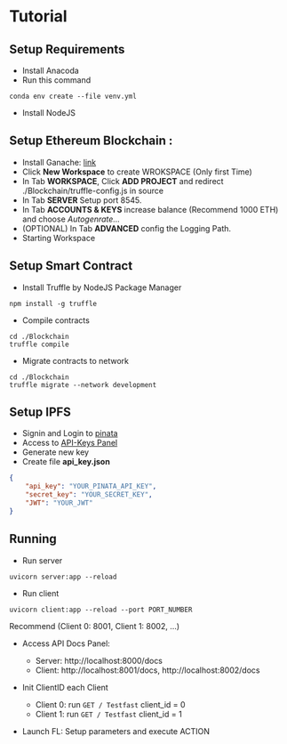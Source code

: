 # Tutorial

## Setup Requirements
- Install Anacoda
- Run this command
```shell
conda env create --file venv.yml
```
- Install NodeJS

## Setup Ethereum Blockchain :
- Install Ganache: [link](https://archive.trufflesuite.com/ganache/)
- Click **New Workspace** to create WROKSPACE (Only first Time)
- In Tab **WORKSPACE**, Click **ADD PROJECT** and redirect ./Blockchain/truffle-config.js in source
- In Tab **SERVER** Setup port 8545.
- In Tab **ACCOUNTS & KEYS** increase balance (Recommend 1000 ETH) and choose *Autogenrate...*
- (OPTIONAL) In Tab **ADVANCED** config the Logging Path.
- Starting Workspace

## Setup Smart Contract
- Install Truffle by NodeJS Package Manager
```shell
npm install -g truffle
```
- Compile contracts
```shell
cd ./Blockchain
truffle compile
```
- Migrate contracts to network
```shell
cd ./Blockchain
truffle migrate --network development
```

## Setup IPFS
- Signin and Login to [pinata](https://app.pinata.cloud/developers)
- Access to [API-Keys Panel](https://app.pinata.cloud/developers/api-keys)
- Generate new key
- Create file **api_key.json** 
```json
{
    "api_key": "YOUR_PINATA_API_KEY",
    "secret_key": "YOUR_SECRET_KEY",
    "JWT": "YOUR_JWT"
}
```

## Running
- Run server
```shell
uvicorn server:app --reload
```
- Run client
```shell
uvicorn client:app --reload --port PORT_NUMBER
```
Recommend (Client 0: 8001, Client 1: 8002, ...)

- Access API Docs Panel:
    - Server: http://localhost:8000/docs
    - Client: http://localhost:8001/docs, http://localhost:8002/docs

- Init ClientID each Client
    - Client 0: run `GET / Testfast` client_id = 0
    - Client 1: run `GET / Testfast` client_id = 1

- Launch FL: Setup parameters and execute ACTION